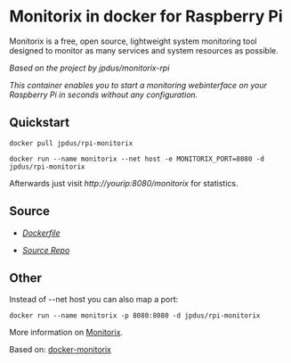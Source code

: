 # Monitorix in docker for Raspberry Pi

Monitorix is a free, open source, lightweight system monitoring tool designed to monitor as many services and system resources as possible.

*Based on the project by jpdus/monitorix-rpi*

*This container enables you to start a monitoring webinterface on your Raspberry Pi in seconds without any configuration.*

## Quickstart

```docker pull jpdus/rpi-monitorix```

```docker run --name monitorix --net host -e MONITORIX_PORT=8080 -d jpdus/rpi-monitorix```

Afterwards just visit 
*http://yourip:8080/monitorix*
for statistics.

## Source

- *[Dockerfile](https://github.com/jpdus/rpi-monitorix/blob/master/Dockerfile)*

- *[Source Repo](https://github.com/jpdus/rpi-monitorix)*

## Other

Instead of --net host you can also map a port:

```docker run --name monitorix -p 8080:8080 -d jpdus/rpi-monitorix```


More information on [Monitorix](http://www.monitorix.org/).

Based on:
[docker-monitorix](https://github.com/yofreke/docker-monitorix)
